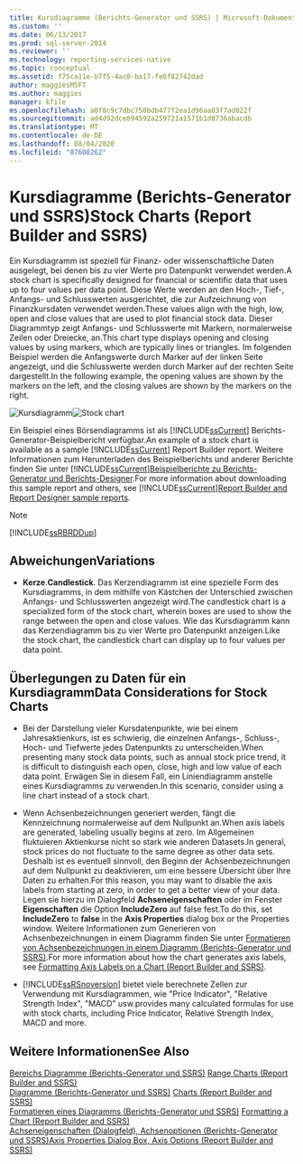 ```yaml
---
title: Kursdiagramme (Berichts-Generator und SSRS) | Microsoft-Dokumentation
ms.custom: ''
ms.date: 06/13/2017
ms.prod: sql-server-2014
ms.reviewer: ''
ms.technology: reporting-services-native
ms.topic: conceptual
ms.assetid: f75ca11e-b7f5-4ac0-ba17-fe6f82742dad
author: maggiesMSFT
ms.author: maggies
manager: kfile
ms.openlocfilehash: a0f8c9c7dbc750bdb477f2ea1d96aa03f7ad022f
ms.sourcegitcommit: ad4d92dce894592a259721a1571b1d8736abacdb
ms.translationtype: MT
ms.contentlocale: de-DE
ms.lasthandoff: 08/04/2020
ms.locfileid: "87608262"
---
```

# <a name="stock-charts-report-builder-and-ssrs"></a><span data-ttu-id="c8433-102">Kursdiagramme (Berichts-Generator und SSRS)</span><span class="sxs-lookup"><span data-stu-id="c8433-102">Stock Charts (Report Builder and SSRS)</span></span>
  <span data-ttu-id="c8433-103">Ein Kursdiagramm ist speziell für Finanz- oder wissenschaftliche Daten ausgelegt, bei denen bis zu vier Werte pro Datenpunkt verwendet werden.</span><span class="sxs-lookup"><span data-stu-id="c8433-103">A stock chart is specifically designed for financial or scientific data that uses up to four values per data point.</span></span> <span data-ttu-id="c8433-104">Diese Werte werden an den Hoch-, Tief-, Anfangs- und Schlusswerten ausgerichtet, die zur Aufzeichnung von Finanzkursdaten verwendet werden.</span><span class="sxs-lookup"><span data-stu-id="c8433-104">These values align with the high, low, open and close values that are used to plot financial stock data.</span></span> <span data-ttu-id="c8433-105">Dieser Diagrammtyp zeigt Anfangs- und Schlusswerte mit Markern, normalerweise Zeilen oder Dreiecke, an.</span><span class="sxs-lookup"><span data-stu-id="c8433-105">This chart type displays opening and closing values by using markers, which are typically lines or triangles.</span></span> <span data-ttu-id="c8433-106">Im folgenden Beispiel werden die Anfangswerte durch Marker auf der linken Seite angezeigt, und die Schlusswerte werden durch Marker auf der rechten Seite dargestellt.</span><span class="sxs-lookup"><span data-stu-id="c8433-106">In the following example, the opening values are shown by the markers on the left, and the closing values are shown by the markers on the right.</span></span>  
  
 <span data-ttu-id="c8433-107">![Kursdiagramm](../media/rs-stockchart.gif "Kursdiagramm")</span><span class="sxs-lookup"><span data-stu-id="c8433-107">![Stock chart](../media/rs-stockchart.gif "Stock chart")</span></span>  
  
 <span data-ttu-id="c8433-108">Ein Beispiel eines Börsendiagramms ist als [!INCLUDE[ssCurrent](../../../includes/sscurrent-md.md)] Berichts-Generator-Beispielbericht verfügbar.</span><span class="sxs-lookup"><span data-stu-id="c8433-108">An example of a stock chart is available as a sample [!INCLUDE[ssCurrent](../../../includes/sscurrent-md.md)] Report Builder report.</span></span> <span data-ttu-id="c8433-109">Weitere Informationen zum Herunterladen des Beispielberichts und anderer Berichte finden Sie unter [!INCLUDE[ssCurrent](../../../includes/sscurrent-md.md)][Beispielberichte zu Berichts-Generator und Berichts-Designer](https://go.microsoft.com/fwlink/?LinkId=198283).</span><span class="sxs-lookup"><span data-stu-id="c8433-109">For more information about downloading this sample report and others, see [!INCLUDE[ssCurrent](../../../includes/sscurrent-md.md)][Report Builder and Report Designer sample reports](https://go.microsoft.com/fwlink/?LinkId=198283).</span></span>  
  
> [!NOTE]  
>  [!INCLUDE[ssRBRDDup](../../includes/ssrbrddup-md.md)]  
  
## <a name="variations"></a><span data-ttu-id="c8433-110">Abweichungen</span><span class="sxs-lookup"><span data-stu-id="c8433-110">Variations</span></span>  
  
-   <span data-ttu-id="c8433-111">**Kerze**.</span><span class="sxs-lookup"><span data-stu-id="c8433-111">**Candlestick**.</span></span> <span data-ttu-id="c8433-112">Das Kerzendiagramm ist eine spezielle Form des Kursdiagramms, in dem mithilfe von Kästchen der Unterschied zwischen Anfangs- und Schlusswerten angezeigt wird.</span><span class="sxs-lookup"><span data-stu-id="c8433-112">The candlestick chart is a specialized form of the stock chart, wherein boxes are used to show the range between the open and close values.</span></span> <span data-ttu-id="c8433-113">Wie das Kursdiagramm kann das Kerzendiagramm bis zu vier Werte pro Datenpunkt anzeigen.</span><span class="sxs-lookup"><span data-stu-id="c8433-113">Like the stock chart, the candlestick chart can display up to four values per data point.</span></span>  
  
## <a name="data-considerations-for-stock-charts"></a><span data-ttu-id="c8433-114">Überlegungen zu Daten für ein Kursdiagramm</span><span class="sxs-lookup"><span data-stu-id="c8433-114">Data Considerations for Stock Charts</span></span>  
  
-   <span data-ttu-id="c8433-115">Bei der Darstellung vieler Kursdatenpunkte, wie bei einem Jahresaktienkurs, ist es schwierig, die einzelnen Anfangs-, Schluss-, Hoch- und Tiefwerte jedes Datenpunkts zu unterscheiden.</span><span class="sxs-lookup"><span data-stu-id="c8433-115">When presenting many stock data points, such as annual stock price trend, it is difficult to distinguish each open, close, high and low value of each data point.</span></span> <span data-ttu-id="c8433-116">Erwägen Sie in diesem Fall, ein Liniendiagramm anstelle eines Kursdiagramms zu verwenden.</span><span class="sxs-lookup"><span data-stu-id="c8433-116">In this scenario, consider using a line chart instead of a stock chart.</span></span>  
  
-   <span data-ttu-id="c8433-117">Wenn Achsenbezeichnungen generiert werden, fängt die Kennzeichnung normalerweise auf dem Nullpunkt an.</span><span class="sxs-lookup"><span data-stu-id="c8433-117">When axis labels are generated, labeling usually begins at zero.</span></span>  <span data-ttu-id="c8433-118">Im Allgemeinen fluktuieren Aktienkurse nicht so stark wie anderen Datasets.</span><span class="sxs-lookup"><span data-stu-id="c8433-118">In general, stock prices do not fluctuate to the same degree as other data sets.</span></span> <span data-ttu-id="c8433-119">Deshalb ist es eventuell sinnvoll, den Beginn der Achsenbezeichnungen auf dem Nullpunkt zu deaktivieren, um eine bessere Übersicht über Ihre Daten zu erhalten.</span><span class="sxs-lookup"><span data-stu-id="c8433-119">For this reason, you may want to disable the axis labels from starting at zero, in order to get a better view of your data.</span></span> <span data-ttu-id="c8433-120">Legen sie hierzu im Dialogfeld **Achseneigenschaften** oder im Fenster **Eigenschaften** die Option **IncludeZero** auf false fest.</span><span class="sxs-lookup"><span data-stu-id="c8433-120">To do this, set **IncludeZero** to **false** in the **Axis Properties** dialog box or the Properties window.</span></span> <span data-ttu-id="c8433-121">Weitere Informationen zum Generieren von Achsenbezeichnungen in einem Diagramm finden Sie unter [Formatieren von Achsenbezeichnungen in einem Diagramm &#40;Berichts-Generator und SSRS&#41;](formatting-axis-labels-on-a-chart-report-builder-and-ssrs.md).</span><span class="sxs-lookup"><span data-stu-id="c8433-121">For more information about how the chart generates axis labels, see [Formatting Axis Labels on a Chart &#40;Report Builder and SSRS&#41;](formatting-axis-labels-on-a-chart-report-builder-and-ssrs.md).</span></span>  
  
-   [!INCLUDE[ssRSnoversion](../../includes/ssrsnoversion-md.md)] <span data-ttu-id="c8433-122">bietet viele berechnete Zellen zur Verwendung mit Kursdiagrammen, wie "Price Indicator", "Relative Strength Index", "MACD" usw.</span><span class="sxs-lookup"><span data-stu-id="c8433-122">provides many calculated formulas for use with stock charts, including Price Indicator, Relative Strength Index, MACD and more.</span></span>  
  
## <a name="see-also"></a><span data-ttu-id="c8433-123">Weitere Informationen</span><span class="sxs-lookup"><span data-stu-id="c8433-123">See Also</span></span>  
 <span data-ttu-id="c8433-124">[Bereichs Diagramme &#40;Berichts-Generator und SSRS&#41;](charts-report-builder-and-ssrs.md) </span><span class="sxs-lookup"><span data-stu-id="c8433-124">[Range Charts &#40;Report Builder and SSRS&#41;](charts-report-builder-and-ssrs.md) </span></span>  
 <span data-ttu-id="c8433-125">[Diagramme &#40;Berichts-Generator und SSRS&#41;](charts-report-builder-and-ssrs.md) </span><span class="sxs-lookup"><span data-stu-id="c8433-125">[Charts &#40;Report Builder and SSRS&#41;](charts-report-builder-and-ssrs.md) </span></span>  
 <span data-ttu-id="c8433-126">[Formatieren eines Diagramms &#40;Berichts-Generator und SSRS&#41;](formatting-a-chart-report-builder-and-ssrs.md) </span><span class="sxs-lookup"><span data-stu-id="c8433-126">[Formatting a Chart &#40;Report Builder and SSRS&#41;](formatting-a-chart-report-builder-and-ssrs.md) </span></span>  
 [<span data-ttu-id="c8433-127">Achseneigenschaften (Dialogfeld), Achsenoptionen (Berichts-Generator und SSRS)</span><span class="sxs-lookup"><span data-stu-id="c8433-127">Axis Properties Dialog Box, Axis Options &#40;Report Builder and SSRS&#41;</span></span>](../axis-properties-dialog-box-axis-options-report-builder-and-ssrs.md)  
  
  
